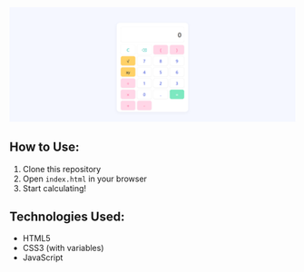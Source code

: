 ![Screen capture of the Calculator](calculator/project.png)

## How to Use:
1. Clone this repository
2. Open `index.html` in your browser
3. Start calculating!

## Technologies Used:
- HTML5
- CSS3 (with variables)
- JavaScript
